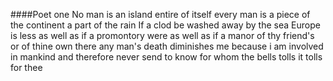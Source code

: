 ####Poet one 
		No man is an island
		entire of itself
		every man is a piece of the continent
		a part of the rain
		If a clod be washed away by the sea
		Europe is less
		as well as if a promontory were
		as well as if a manor of thy friend's or of thine own there
		any man's death diminishes me
		because i am involved in mankind
		and 
		therefore
		never send to know for whom the bells tolls
		it tolls for thee